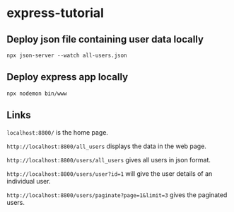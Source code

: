 # express-tutorial

## Deploy json file containing user data locally

```npx json-server --watch all-users.json```

## Deploy express app locally

```npx nodemon bin/www```

## Links

```localhost:8800/``` is the home page.

```http://localhost:8800/all_users``` displays the data in the web page.

```http://localhost:8800/users/all_users``` gives all users in json format.

```http://localhost:8800/users/user?id=1``` will give the user details of an individual user.

```http://localhost:8800/users/paginate?page=1&limit=3``` gives the paginated users.
